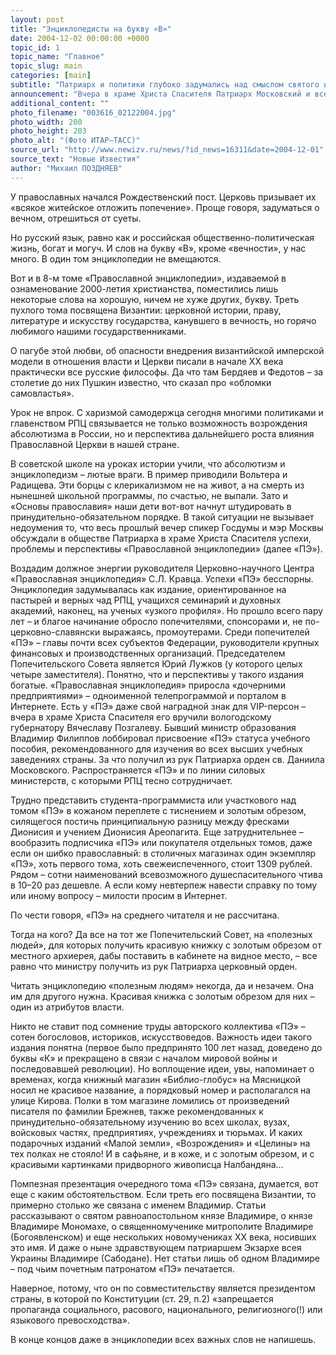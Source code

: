 ```yaml
---
layout: post
title: "Энциклопедисты на букву «В»"
date: 2004-12-02 00:00:00 +0000
topic_id: 1
topic_name: "Главное"
topic_slug: main
categories: [main]
subtitle: "Патриарх и политики глубоко задумались над смыслом святого имени Владимир"
announcement: "Вчера в храме Христа Спасителя Патриарх Московский и всея Руси Алексий II, председатель Государственной думы Борис Грызлов и мэр Москвы Юрий Лужков обсудили успехи, проблемы и перспективы «Православной энциклопедии». После заседания прошла торжественная презентация 8-го тома, включающего статьи на букву «В», от «Византии» до «Владимира»."
additional_content: ""
photo_filename: "003616_02122004.jpg"
photo_width: 200
photo_height: 203
photo_alt: "(Фото ИТАР–ТАСС)"
source_url: "http://www.newizv.ru/news/?id_news=16311&date=2004-12-01"
source_text: "Новые Известия"
author: "Михаил ПОЗДНЯЕВ"
---
```

У православных начался Рождественский пост. Церковь призывает их «всякое житейское отложить попечение». Проще говоря, задуматься о вечном, отрешиться от суеты.

Но русский язык, равно как и российская общественно-политическая жизнь, богат и могуч. И слов на букву «В», кроме «вечности», у нас много. В один том энциклопедии не вмещаются.

Вот и в 8-м томе «Православной энциклопедии», издаваемой в ознаменование 2000-летия христианства, поместились лишь некоторые слова на хорошую, ничем не хуже других, букву. Треть пухлого тома посвящена Византии: церковной истории, праву, литературе и искусству государства, канувшего в вечность, но горячо любимого нашими государственниками.

О пагубе этой любви, об опасности внедрения византийской имперской модели в отношения власти и Церкви писали в начале ХХ века практически все русские философы. Да что там Бердяев и Федотов – за столетие до них Пушкин известно, что сказал про «обломки самовластья».

Урок не впрок. С харизмой самодержца сегодня многими политиками и главенством РПЦ связывается не только возможность возрождения абсолютизма в России, но и перспектива дальнейшего роста влияния Православной Церкви в нашей стране.

В советской школе на уроках истории учили, что абсолютизм и энциклопедизм – лютые враги. В пример приводили Вольтера и Радищева. Эти борцы с клерикализмом не на живот, а на смерть из нынешней школьной программы, по счастью, не выпали. Зато и «Основы православия» наши дети вот-вот начнут штудировать в принудительно-обязательном порядке. В такой ситуации не вызывает недоумения то, что весь прошлый вечер спикер Госдумы и мэр Москвы обсуждали в обществе Патриарха в храме Христа Спасителя успехи, проблемы и перспективы «Православной энциклопедии» (далее «ПЭ»).

Воздадим должное энергии руководителя Церковно-научного Центра «Православная энциклопедия» С.Л. Кравца. Успехи «ПЭ» бесспорны. Энциклопедия задумывалась как издание, ориентированное на пастырей и верных чад РПЦ, учащихся семинарий и духовных академий, наконец, на ученых «узкого профиля». Но прошло всего пару лет – и благое начинание обросло попечителями, спонсорами и, не по-церковно-славянски выражаясь, промоутерами. Среди попечителей «ПЭ» – главы почти всех субъектов Федерации, руководители крупных финансовых и производственных организаций. Председателем Попечительского Совета является Юрий Лужков (у которого целых четыре заместителя). Понятно, что и перспективы у такого издания богатые. «Православная энциклопедия» приросла «дочерними предприятиями» – одноименной телепрограммой и порталом в Интернете. Есть у «ПЭ» даже свой наградной знак для VIP-персон – вчера в храме Христа Спасителя его вручили вологодскому губернатору Вячеславу Позгалеву. Бывший министр образования Владимир Филиппов лоббировал присвоение «ПЭ» статуса учебного пособия, рекомендованного для изучения во всех высших учебных заведениях страны. За что получил из рук Патриарха орден св. Даниила Московского. Распространяется «ПЭ» и по линии силовых министерств, с которыми РПЦ тесно сотрудничает.

Трудно представить студента-программиста или участкового над томом «ПЭ» в кожаном переплете с тиснением и золотым обрезом, силящегося постичь принципиальную разницу между фресками Дионисия и учением Дионисия Ареопагита. Еще затруднительнее – вообразить подписчика «ПЭ» или покупателя отдельных томов, даже если он шибко православный: в столичных магазинах один экземпляр «ПЭ», хоть первого тома, хоть свежеиспеченного, стоит 1309 рублей. Рядом – сотни наименований всевозможного душеспасительного чтива в 10–20 раз дешевле. А если кому невтерпеж навести справку по тому или иному вопросу – милости просим в Интернет.

По чести говоря, «ПЭ» на среднего читателя и не рассчитана.

Тогда на кого? Да все на тот же Попечительский Совет, на «полезных людей», для которых получить красивую книжку с золотым обрезом от местного архиерея, дабы поставить в кабинете на видное место, – все равно что министру получить из рук Патриарха церковный орден.

Читать энциклопедию «полезным людям» некогда, да и незачем. Она им для другого нужна. Красивая книжка с золотым обрезом для них – один из атрибутов власти.

Никто не ставит под сомнение труды авторского коллектива «ПЭ» – сотен богословов, историков, искусствоведов. Важность идеи такого издания понятна (первое было предпринято 100 лет назад, доведено до буквы «К» и прекращено в связи с началом мировой войны и последовавшей революции). Но воплощение идеи, увы, напоминает о временах, когда книжный магазин «Библио-глобус» на Мясницкой носил не красивое название, а порядковый номер и располагался на улице Кирова. Полки в том магазине ломились от произведений писателя по фамилии Брежнев, также рекомендованных к принудительно-обязательному изучению во всех школах, вузах, войсковых частях, предприятиях, учреждениях и тюрьмах. И каких подарочных изданий «Малой земли», «Возрождения» и «Целины» на тех полках не стояло! И в сафьяне, и в коже, и с золотым обрезом, и с красивыми картинками придворного живописца Налбандяна...

Помпезная презентация очередного тома «ПЭ» связана, думается, вот еще с каким обстоятельством. Если треть его посвящена Византии, то примерно столько же связана с именем Владимир. Статьи рассказывают о святом равноапостольном князе Владимире, о князе Владимире Мономахе, о священномученике митрополите Владимире (Богоявленском) и еще нескольких новомучениках ХХ века, носивших это имя. И даже о ныне здравствующем патриаршем Экзархе всея Украины Владимире (Сабодане). Нет статьи лишь об одном Владимире – под чьим почетным патронатом «ПЭ» печатается.

Наверное, потому, что он по совместительству является президентом страны, в которой по Конституции (ст. 29, п.2) «запрещается пропаганда социального, расового, национального, религиозного(!) или языкового превосходства».

В конце концов даже в энциклопедии всех важных слов не напишешь.
